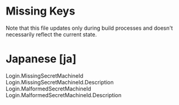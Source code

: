 # Missing Keys
Note that this file updates only during build processes and doesn't necessarily reflect the current state.

# Japanese [ja]
Login.MissingSecretMachineId  
Login.MissingSecretMachineId.Description  
Login.MalformedSecretMachineId  
Login.MalformedSecretMachineId.Description  

